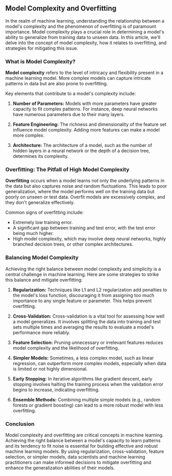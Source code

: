 ## Model Complexity and Overfitting
In the realm of machine learning, understanding the relationship between a model's complexity and the phenomenon of overfitting is of paramount importance. Model complexity plays a crucial role in determining a model's ability to generalize from training data to unseen data. In this article, we'll delve into the concept of model complexity, how it relates to overfitting, and strategies for mitigating this issue.

### What is Model Complexity?
**Model complexity** refers to the level of intricacy and flexibility present in a machine learning model. More complex models can capture intricate patterns in data but are also prone to overfitting.

Key elements that contribute to a model's complexity include:

1. **Number of Parameters:** Models with more parameters have greater capacity to fit complex patterns. For instance, deep neural networks have numerous parameters due to their many layers.

2. **Feature Engineering:** The richness and dimensionality of the feature set influence model complexity. Adding more features can make a model more complex.

3. **Architecture:** The architecture of a model, such as the number of hidden layers in a neural network or the depth of a decision tree, determines its complexity.

### Overfitting: The Pitfall of High Model Complexity
**Overfitting** occurs when a model learns not only the underlying patterns in the data but also captures noise and random fluctuations. This leads to poor generalization, where the model performs well on the training data but poorly on unseen or test data. Overfit models are excessively complex, and they don't generalize effectively.

Common signs of overfitting include:

- Extremely low training error.
- A significant gap between training and test error, with the test error being much higher.
- High model complexity, which may involve deep neural networks, highly branched decision trees, or other complex architectures.

### Balancing Model Complexity
Achieving the right balance between model complexity and simplicity is a central challenge in machine learning. Here are some strategies to strike this balance and mitigate overfitting:

1. **Regularization:** Techniques like L1 and L2 regularization add penalties to the model's loss function, discouraging it from assigning too much importance to any single feature or parameter. This helps prevent overfitting.

2. **Cross-Validation:** Cross-validation is a vital tool for assessing how well a model generalizes. It involves splitting the data into training and test sets multiple times and averaging the results to evaluate a model's performance more reliably.

3. **Feature Selection:** Pruning unnecessary or irrelevant features reduces model complexity and the likelihood of overfitting.

4. **Simpler Models:** Sometimes, a less complex model, such as linear regression, can outperform more complex models, especially when data is limited or not highly dimensional.

5. **Early Stopping:** In iterative algorithms like gradient descent, early stopping involves halting the training process when the validation error begins to increase, indicating overfitting.

6. **Ensemble Methods:** Combining multiple simple models (e.g., random forests or gradient boosting) can lead to a more robust model with less overfitting.

### Conclusion
Model complexity and overfitting are critical concepts in machine learning. Achieving the right balance between a model's capacity to learn patterns and its tendency to fit noise is essential for building effective and robust machine learning models. By using regularization, cross-validation, feature selection, or simpler models, data scientists and machine learning practitioners can make informed decisions to mitigate overfitting and enhance the generalization abilities of their models.